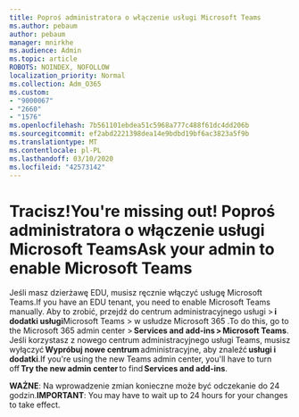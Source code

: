```yaml
---
title: Poproś administratora o włączenie usługi Microsoft Teams
ms.author: pebaum
author: pebaum
manager: mnirkhe
ms.audience: Admin
ms.topic: article
ROBOTS: NOINDEX, NOFOLLOW
localization_priority: Normal
ms.collection: Adm_O365
ms.custom:
- "9000067"
- "2660"
- "1576"
ms.openlocfilehash: 7b561101ebdea51c5968a777c488f61dc4dd206b
ms.sourcegitcommit: ef2abd2221398dea14e9bdbd19bf6ac3823a5f9b
ms.translationtype: MT
ms.contentlocale: pl-PL
ms.lasthandoff: 03/10/2020
ms.locfileid: "42573142"
---
```

# <a name="youre-missing-out-ask-your-admin-to-enable-microsoft-teams"></a><span data-ttu-id="fc871-102">Tracisz!</span><span class="sxs-lookup"><span data-stu-id="fc871-102">You're missing out!</span></span> <span data-ttu-id="fc871-103">Poproś administratora o włączenie usługi Microsoft Teams</span><span class="sxs-lookup"><span data-stu-id="fc871-103">Ask your admin to enable Microsoft Teams</span></span>

<span data-ttu-id="fc871-104">Jeśli masz dzierżawę EDU, musisz ręcznie włączyć usługę Microsoft Teams.</span><span class="sxs-lookup"><span data-stu-id="fc871-104">If you have an EDU tenant, you need to enable Microsoft Teams manually.</span></span> <span data-ttu-id="fc871-105">Aby to zrobić, przejdź do centrum administracyjnego usługi > **i dodatki usługi**Microsoft Teams > w usłudze Microsoft 365 .</span><span class="sxs-lookup"><span data-stu-id="fc871-105">To do this, go to the Microsoft 365 admin center > **Services and add-ins > Microsoft Teams**.</span></span> <span data-ttu-id="fc871-106">Jeśli korzystasz z nowego centrum administracyjnego usługi Teams, musisz wyłączyć **Wypróbuj nowe centrum** administracyjne, aby znaleźć **usługi i dodatki**.</span><span class="sxs-lookup"><span data-stu-id="fc871-106">If you're using the new Teams admin center, you'll have to turn off **Try the new admin center** to find **Services and add-ins**.</span></span> 

<span data-ttu-id="fc871-107">**WAŻNE**: Na wprowadzenie zmian konieczne może być odczekanie do 24 godzin.</span><span class="sxs-lookup"><span data-stu-id="fc871-107">**IMPORTANT**: You may have to wait up to 24 hours for your changes to take effect.</span></span>